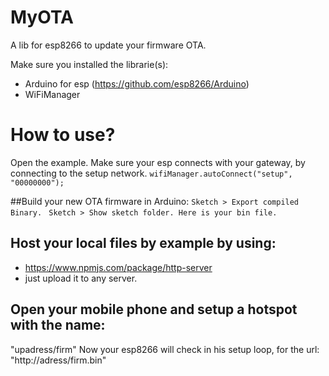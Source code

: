 # MyOTA
A lib for esp8266 to update your firmware OTA.

Make sure you installed the librarie(s):
- Arduino for esp (https://github.com/esp8266/Arduino)
- WiFiManager

# How to use?
Open the example. Make sure your esp connects with your gateway, by connecting to the setup network.
`wifiManager.autoConnect("setup", "00000000");`

##Build your new OTA firmware in Arduino: 
`Sketch > Export compiled Binary. `
`Sketch > Show sketch folder. Here is your bin file.`

## Host your local files by example by using: 
- https://www.npmjs.com/package/http-server
- just upload it to any server.

## Open your mobile phone and setup a hotspot with the name:
"upadress/firm"
Now your esp8266 will check in his setup loop, for the url: "http://adress/firm.bin"


